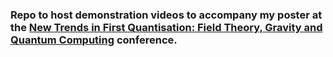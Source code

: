 ### Repo to host demonstration videos to accompany my poster at the [New Trends in First Quantisation: Field Theory, Gravity and Quantum Computing](https://www.we-heraeus-stiftung.de/veranstaltungen/new-trends-in-first-quantisation-field-theory-gravity-and-quantum-computing/main/) conference.
